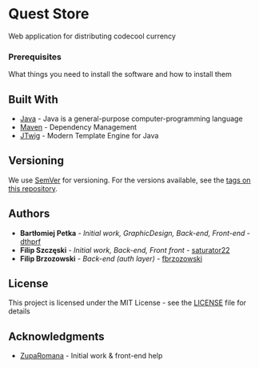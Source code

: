 # Quest Store

Web application for distributing codecool currency

### Prerequisites

What things you need to install the software and how to install them

## Built With

* [Java](https://www.java.com/en/) - Java is a general-purpose computer-programming language
* [Maven](https://maven.apache.org/) - Dependency Management
* [JTwig](http://jtwig.org/) - Modern Template Engine for Java

## Versioning

We use [SemVer](http://semver.org/) for versioning. For the versions available, see the [tags on this repository](https://github.com/saturator22/quest-store/tags). 

## Authors

* **Bartłomiej Petka** - *Initial work, GraphicDesign, Back-end, Front-end* - [dthprf](https://github.com/dthprf)
* **Filip Szczęski** - *Initial work, Back-end, Front front* - [saturator22](https://github.com/saturator22)
* **Filip Brzozowski** - *Back-end (auth layer)* - [fbrzozowski](https://github.com/fbrzozowski)


## License

This project is licensed under the MIT License - see the [LICENSE](LICENSE) file for details

## Acknowledgments

* [ZupaRomana](https://github.com/ZupaRomana) - Initial work & front-end help
